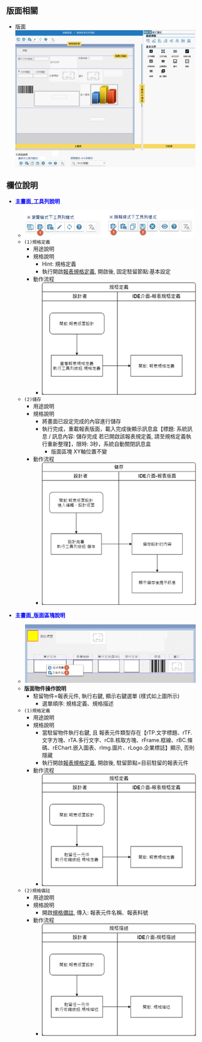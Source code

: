 ## <div id="layout">版面相關</div>
* 版面
    ![pic][image_report]

## <div id="object-desc">欄位說明</div>

* <p id="fieldbreak1" style="color:blue;font-weight:bold">主畫面_工具列說明</p>

    * ![pic][image_report_block1]
    * `(1)規格定義`
        * 用途說明
        * 規格說明
            * Hint: 規格定義
            * 執行開啟[報表規格定義][link_report_annotation], 開啟後, 固定駐留節點:基本設定
        * 動作流程
            * ![pic][image_reportflow_toolbar_open_annotation]
    * `(2)儲存`
        * 用途說明
        * 規格說明
            * 將畫面已設定完成的內容進行儲存
            * 執行完成，重載報表版面，載入完成後顯示訊息盒【標題: 系統訊息 / 訊息內容: 儲存完成 若已開啟該報表規定義, 請至規格定義執行重新整理】，限時: 3秒，系統自動關閉訊息盒
                * 版面區塊 XY軸位置不變
        * 動作流程
            * ![pic][image_reportflow_save_report]

* <p id="fieldbreak2" style="color:blue;font-weight:bold">主畫面_版面區塊說明</p>

    * ![pic][image_report_block2]
    * **版面物件操作說明**
        * 駐留物件=報表元件, 執行右鍵, 顯示右鍵選單 (樣式如上圖所示)
            * 選單順序: 規格定義、規格描述
    * `(1)規格定義`
        * 用途說明
        * 規格說明
            * 當駐留物件執行右鍵, 且 報表元件類型存在【rTP.文字標題、rTF.文字方塊、rTA.多行文字、rCB.核取方塊、rFrame.框線、rBC.條碼、rEChart.嵌入圖表、rImg.圖片、rLogo.企業標誌】顯示, 否則 隱藏
            * 執行開啟[報表規格定義][link_report_annotation], 開啟後, 駐留節點=目前駐留的報表元件
        * 動作流程
            * ![pic][image_reportflow_object_open_annotation]
    * `(2)規格備註`
        * 用途說明
        * 規格說明
            * 開啟[規格備註][link_specification], 傳入: 報表元件名稱、報表料號
        * 動作流程
            * ![pic][image_reportflow_object_open_spec]


<!-- 圖片 -->
[image_report]:attachment/Report.png
[image_report_block1]:attachment/Report_block1.png
[image_report_block2]:attachment/Report_block2.png
[image_reportflow_toolbar_open_annotation]:attachment/ReportFlow_toolbar_open_annotation.png
[image_reportflow_save_report]:attachment/ReportFlow_save_report.png
[image_reportflow_object_open_annotation]:attachment/ReportFlow_object_open_annotation.png
[image_reportflow_object_open_spec]:attachment/ReportFlow_object_open_spec.png

<!-- 超連結 -->
[link_fieldbreak1]:#fieldbreak1 "欄位說明/基本"

[link_report_annotation]:../ReportAnnotation/README "報表規格定義"
[link_ruleother1]:/8.10.1/IDE/Specification/RulesOther/README#ruleother1 "共用通則_其它/版面資訊通則"
[link_specification]:/8.10.1/IDE/Specification/SpecificationRemarks/README "規格備註"
